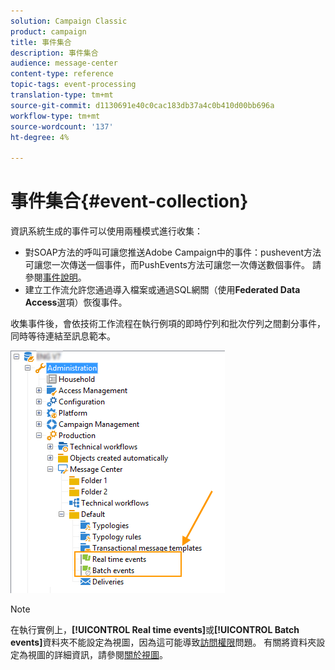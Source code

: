 ```yaml
---
solution: Campaign Classic
product: campaign
title: 事件集合
description: 事件集合
audience: message-center
content-type: reference
topic-tags: event-processing
translation-type: tm+mt
source-git-commit: d1130691e40c0cac183db37a4c0b410d00bb696a
workflow-type: tm+mt
source-wordcount: '137'
ht-degree: 4%

---
```



# 事件集合{#event-collection}

資訊系統生成的事件可以使用兩種模式進行收集：

* 對SOAP方法的呼叫可讓您推送Adobe Campaign中的事件：pushevent方法可讓您一次傳送一個事件，而PushEvents方法可讓您一次傳送數個事件。 請參閱[事件說明](../../message-center/using/event-description.md)。
* 建立工作流允許您通過導入檔案或通過SQL網關（使用&#x200B;**Federated Data Access**&#x200B;選項）恢復事件。

收集事件後，會依技術工作流程在執行例項的即時佇列和批次佇列之間劃分事件，同時等待連結至訊息範本。

![](assets/messagecenter_events_queues_001.png)

>[!NOTE]
>
>在執行實例上，**[!UICONTROL Real time events]**&#x200B;或&#x200B;**[!UICONTROL Batch events]**&#x200B;資料夾不能設定為視圖，因為這可能導致[訪問權限](../../platform/using/access-management.md#about-permissions)問題。 有關將資料夾設定為視圖的詳細資訊，請參閱[關於視圖](../../platform/using/access-management.md#about-views)。
